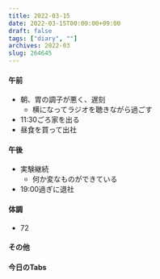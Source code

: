 ```yaml
---
title: 2022-03-15
date: 2022-03-15T00:00:00+09:00
draft: false
tags: ["diary", ""]
archives: 2022-03
slug: 264645
---
```

#### 午前
- 朝、胃の調子が悪く、遅刻
  - 横になってラジオを聴きながら過ごす
- 11:30ごろ家を出る
- 昼食を買って出社
#### 午後
- 実験継続
  - 何か変なものができている
- 19:00過ぎに退社
#### 体調
- 72
#### その他
#### 今日のTabs